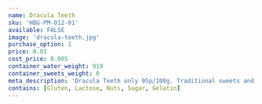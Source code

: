 ```yaml
---
name: Dracula Teeth
sku: 'HBG-PM-012-01'
available: FALSE
image: 'dracula-teeth.jpg'
purchase_option: 1
price: 0.01
cost_price: 0.005
container_water_weight: 919
container_sweets_weight: 0
meta_description: 'Dracula Teeth only 95p/100g. Traditional sweets and more at Humbugs Confectionery Store. Specialists in satisfying your sweet tooth!'
contains: [Gluten, Lactose, Nuts, Sugar, Gelatin]
---
```

